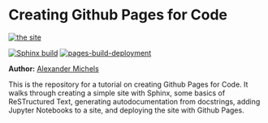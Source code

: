 # Creating Github Pages for Code

[![the site](https://img.shields.io/badge/visit-the%20site-blueviolet)](https://cybergis.github.io/github-pages-demo/)


[![Sphinx build](https://github.com/cybergis/github-pages-demo/actions/workflows/SphinxBuild.yml/badge.svg)](https://github.com/cybergis/github-pages-demo/actions/workflows/SphinxBuild.yml)
[![pages-build-deployment](https://github.com/cybergis/github-pages-demo/actions/workflows/pages/pages-build-deployment/badge.svg)](https://github.com/cybergis/github-pages-demo/actions/workflows/pages/pages-build-deployment)

**Author:** [Alexander Michels](https://alexandermichels.github.io/)

This is the repository for a tutorial on creating Github Pages for Code. It walks through creating a simple site with Sphinx, some basics of ReSTructured Text, generating autodocumentation from docstrings, adding Jupyter Notebooks to a site, and deploying the site with Github Pages.